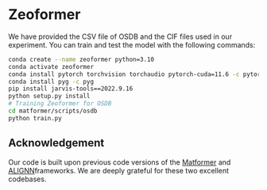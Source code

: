 # Zeoformer

We have provided the CSV file of OSDB and the CIF files used in our experiment.
You can train and test the model with the following commands:

```bash
conda create --name zeoformer python=3.10
conda activate zeoformer
conda install pytorch torchvision torchaudio pytorch-cuda=11.6 -c pytorch -c nvidia
conda install pyg -c pyg
pip install jarvis-tools==2022.9.16
python setup.py install
# Training Zeoformer for OSDB
cd matformer/scripts/osdb
python train.py
```

## Acknowledgement
Our code is built upon previous code versions of the [Matformer](https://github.com/YKQ98/Matformer?tab=readme-ov-file) and [ALIGNN](https://github.com/YKQ98/Matformer?tab=readme-ov-file)frameworks. We are deeply grateful for these two excellent codebases.
